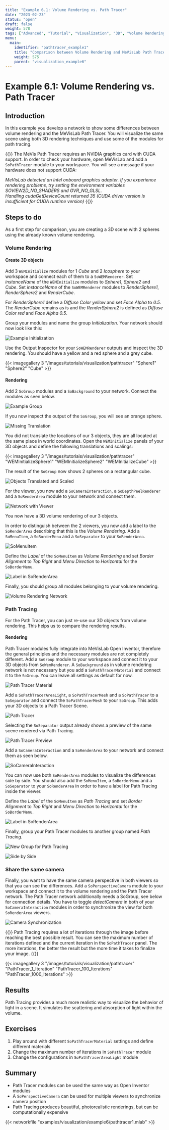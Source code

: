 ```yaml
---
title: "Example 6.1: Volume Rendering vs. Path Tracer"
date: "2023-02-23"
status: "open"
draft: false
weight: 578
tags: ["Advanced", "Tutorial", "Visualization", "3D", "Volume Rendering", "Path Tracer"]
menu: 
  main:
    identifier: "pathtracer_example1"
    title: "Comparison between Volume Rendering and MeVisLab Path Tracer"
    weight: 575
    parent: "visualization_example6"
---
```

# Example 6.1: Volume Rendering vs. Path Tracer

## Introduction
In this example you develop a network to show some differences between volume rendering and the MeVisLab Path Tracer. You will visualize the same scene using both 3D rendering techniques and use some of the modules for path tracing.

{{<alert class="warning" caption="Attention">}}
The MeVis Path Tracer requires an NVIDIA graphics card with CUDA support. In order to check your hardware, open MeVisLab and add a `SoPathTracer` module to your workspace. You will see a message if your hardware does not support CUDA:

*MeVisLab detected an Intel onboard graphics adapter. If you experience rendering problems, try setting the environment variables SOVIEW2D_NO_SHADERS and GVR_NO_GLSL.* <br />
*Handling cudaGetDeviceCount returned 35 (CUDA driver version is insufficient for CUDA runtime version)*
{{</alert>}}

## Steps to do
As a first step for comparison, you are creating a 3D scene with 2 spheres using the already known volume rendering.

### Volume Rendering
#### Create 3D objects
Add 3 `WEMInitialize` modules for 1 *Cube* and 2 *Icosphere* to your workspace and connect each of them to a `SoWEMRenderer`. Set *instanceName* of the `WEMInitialize` modules to *Sphere1*, *Sphere2* and *Cube*. Set *instanceName* of the `SoWEMRenderer` modules to *RenderSphere1*, *RenderSphere2* and *RenderCube*.

For *RenderSphere1* define a *Diffuse Color* *yellow* and set *Face Alpha* to *0.5*. The *RenderCube* remains as is and the *RenderSphere2* is defined as *Diffuse Color* *red* and *Face Alpha* *0.5*.

Group your modules and name the group *Initialization*. Your network should now look like this:

![Example Initialization](/images/tutorials/visualization/pathtracer/Example1_1.png "Example Initialization")

Use the Output Inspector for your `SoWEMRenderer` outputs and inspect the 3D rendering. You should have a yellow and a red sphere and a grey cube.

{{< imagegallery 3 "/images/tutorials/visualization/pathtracer" "Sphere1" "Sphere2" "Cube" >}}

#### Rendering
Add 2 `SoGroup` modules and a `SoBackground` to your network. Connect the modules as seen below.

![Example Group](/images/tutorials/visualization/pathtracer/Example1_2.png "Example Group")

If you now inspect the output of the `SoGroup`, you will see an orange sphere. 

![Missing Translation](/images/tutorials/visualization/pathtracer/Example1_3.png "Missing Translation")

You did not translate the locations of our 3 objects, they are all located at the same place in world coordinates. Open the `WEMInitialize` panels of your 3D objects and define the following translations and scalings:

{{< imagegallery 3 "/images/tutorials/visualization/pathtracer" "WEMInitializeSphere1" "WEMInitializeSphere2" "WEMInitializeCube" >}}

The result of the `SoGroup` now shows 2 spheres on a rectangular cube.

![Objects Translated and Scaled](/images/tutorials/visualization/pathtracer/Example1_4.png "Objects Translated and Scaled")

For the viewer, you now add a `SoCameraInteraction`, a `SoDepthPeelRenderer` and a `SoRenderArea` module to your network and connect them.

![Network with Viewer](/images/tutorials/visualization/pathtracer/Example1_5.png "Network with Viewer")

You now have a 3D volume rendering of our 3 objects.

In order to distinguish between the 2 viewers, you now add a label to the `SoRenderArea` describing that this is the *Volume Rendering*. Add a `SoMenuItem`, a `SoBorderMenu` and a `SoSeparator` to your `SoRenderArea`.

![SoMenuItem](/images/tutorials/visualization/pathtracer/Example1_6.png "SoMenuItem")

Define the *Label* of the `SoMenuItem` as *Volume Rendering* and set *Border Alignment* to *Top Right* and *Menu Direction* to *Horizontal* for the `SoBorderMenu`.

![Label in SoRenderArea](/images/tutorials/visualization/pathtracer/Example1_7.png "Label in SoRenderArea")

Finally, you should group all modules belonging to your volume rendering.

![Volume Rendering Network](/images/tutorials/visualization/pathtracer/Example1_8.png "Volume Rendering Network")

### Path Tracing
For the Path Tracer, you can just re-use our 3D objects from volume rendering. This helps us to compare the rendering results.

#### Rendering
Path Tracer modules fully integrate into MeVisLab Open Inventor, therefore the general principles and the necessary modules are not completely different. Add a `SoGroup` module to your workspace and connect it to your 3D objects from `SoWemRenderer`. A `SoBackground` as in volume rendering network is not necessary but you add a `SoPathTracerMaterial` and connect it to the `SoGroup`. You can leave all settings as default for now.

![Path Tracer Material](/images/tutorials/visualization/pathtracer/Example1_9.png "Path Tracer Material")

Add a `SoPathTracerAreaLight`, a `SoPathTracerMesh` and a `SoPathTracer` to a `SoSeparator` and connect the `SoPathTracerMesh` to your `SoGroup`. This adds your 3D objects to a Path Tracer Scene. 

![Path Tracer](/images/tutorials/visualization/pathtracer/Example1_10.png "Path Tracer")

Selecting the `SoSeparator` output already shows a preview of the same scene rendered via Path Tracing.

![Path Tracer Preview](/images/tutorials/visualization/pathtracer/Example1_11.png "Path Tracer Preview")

Add a `SoCameraInteraction` and a `SoRenderArea` to your network and connect them as seen below.

![SoCameraInteraction](/images/tutorials/visualization/pathtracer/Example1_12.png "SoCameraInteraction")

You can now use both `SoRenderArea` modules to visualize the differences side by side. You should also add the `SoMenuItem`, a `SoBorderMenu` and a `SoSeparator` to your `SoRenderArea` in order to have a label for Path Tracing inside the viewer.

Define the *Label* of the `SoMenuItem` as *Path Tracing* and set *Border Alignment* to *Top Right* and *Menu Direction* to *Horizontal* for the `SoBorderMenu`.

![Label in SoRenderArea](/images/tutorials/visualization/pathtracer/Example1_13.png "Label in SoRenderArea")

Finally, group your Path Tracer modules to another group named *Path Tracing*.

![New Group for Path Tracing](/images/tutorials/visualization/pathtracer/Example1_14.png "New Group for Path Tracing")

![Side by Side](/images/tutorials/visualization/pathtracer/Example1_15.png "Side by Side")

### Share the same camera
Finally, you want to have the same camera perspective in both viewers so that you can see the differences. Add a `SoPerspectiveCamera` module to your workspace and connect it to the volume rendering and the Path Tracer network. The Path Tracer network additionally needs a SoGroup, see below for connection details. You have to toggle *detectCamera* in both of your `SoCameraInteraction` modules in order to synchronize the view for both `SoRenderArea` viewers.

![Camera Synchronization](/images/tutorials/visualization/pathtracer/Example1_16.png "Camera Synchronization")

{{<alert class="info" caption="Additional Info">}}
Path Tracing requires a lot of iterations through the image before reaching the best possible result. You can see the maximum number of iterations defined and the current iteration in the `SoPathTracer` panel. The more iterations, the better the result but the more time it takes to finalize your image.
{{</alert>}}

{{< imagegallery 3 "/images/tutorials/visualization/pathtracer" "PathTracer_1_Iteration" "PathTracer_100_Iterations" "PathTracer_1000_Iterations" >}}

## Results
Path Tracing provides a much more realistic way to visualize the behavior of light in a scene. It simulates the scattering and absorption of light within the volume. 

## Exercises
1. Play around with different `SoPathTracerMaterial` settings and define different materials
2. Change the maximum number of iterations in `SoPathTracer` module
3. Change the configurations in `SoPathTracerAreaLight` module

## Summary
* Path Tracer modules can be used the same way as Open Inventor modules
* A `SoPerspectiveCamera` can be used for multiple viewers to synchronize camera position
* Path Tracing produces beautiful, photorealistic renderings, but can be computationally expensive

{{< networkfile "examples/visualization/example6/pathtracer1.mlab" >}}
